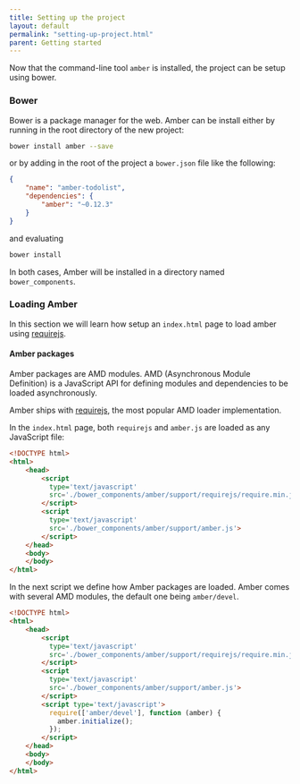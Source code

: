```yaml
---
title: Setting up the project
layout: default
permalink: "setting-up-project.html"
parent: Getting started
---
```


Now that the command-line tool `amber` is installed, the project can
be setup using bower.

### Bower

Bower is a package manager for the web. Amber can be install either by
running in the root directory of the new project:

```sh
bower install amber --save
```

or by adding in the root of the project a `bower.json` file like the
 following:

```json
{
    "name": "amber-todolist",
    "dependencies": {
        "amber": "~0.12.3"
    }
}
```

and evaluating
```sh
bower install
```

In both cases, Amber will be installed in a directory named `bower_components`.

### Loading Amber


In this section we will learn how setup an `index.html` page to load
amber using [requirejs](http://requirejs.org).

#### Amber packages

Amber packages are AMD modules. AMD (Asynchronous Module
Definition) is a JavaScript API for defining modules and
dependencies to be loaded asynchronously.

Amber ships with [requirejs](http://requirejs.org), the most popular
AMD loader implementation.

In the `index.html` page, both `requirejs` and `amber.js` are loaded
as any JavaScript file:

```html
<!DOCTYPE html>
<html>
	<head>
	    <script
		  type='text/javascript'
		  src='./bower_components/amber/support/requirejs/require.min.js'>
	    </script>
	    <script
		  type='text/javascript'
		  src='./bower_components/amber/support/amber.js'>
	    </script>
	</head>
	<body>
	</body>
</html> 
```

In the next script we define how Amber packages are loaded. Amber
comes with several AMD modules, the default one being `amber/devel`.

```html
<!DOCTYPE html>
<html>
	<head>
	    <script
		  type='text/javascript'
		  src='./bower_components/amber/support/requirejs/require.min.js'>
	    </script>
	    <script
		  type='text/javascript'
		  src='./bower_components/amber/support/amber.js'>
	    </script>
	    <script type='text/javascript'>
		  require(['amber/devel'], function (amber) {
	  		amber.initialize();
		  });
	    </script>
	</head>
	<body>
	</body>
</html> 
```


